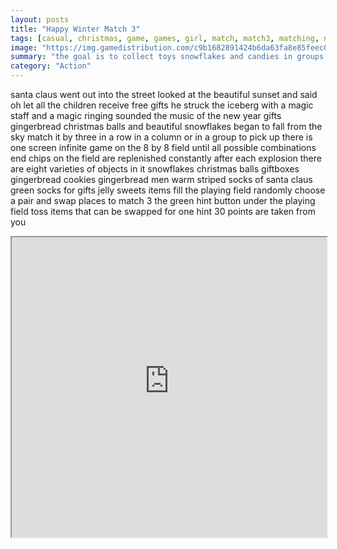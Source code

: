 ```yaml
---
layout: posts
title: "Happy Winter Match 3"
tags: [casual, christmas, game, games, girl, match, match3, matching, new, year, free, online, games, oyna, game, free, games, play, play, games]
image: "https://img.gamedistribution.com/c9b1682891424b6da63fa8e85feec089.jpg"
summary: "the goal is to collect toys snowflakes and candies in groups of the same type if there are three or more objects in the group they explode and you get prize points items can be selected by tapping you can immediately try to swipe the object in the right direction if it does not match 3 it will return to his place for wrong attempts there are no penalties try as much as you want  free online games oyna game free games play play games"
category: "Action"
---
```


santa claus went out into the street looked at the beautiful sunset and said oh let all the children receive free gifts he struck the iceberg with a magic staff and a magic ringing sounded the music of the new year gifts gingerbread christmas balls and beautiful snowflakes began to fall from the sky match it by three in a row in a column or in a group to pick up there is one screen infinite game on the 8 by 8 field until all possible combinations end chips on the field are replenished constantly after each explosion there are eight varieties of objects in it snowflakes christmas balls giftboxes gingerbread cookies gingerbread men warm striped socks of santa claus green socks for gifts jelly sweets items fill the playing field randomly choose a pair and swap places to match 3 the green hint button under the playing field toss items that can be swapped for one hint 30 points are taken from you

<iframe width="100%" height="480px;" src="https://html5.gamedistribution.com/c9b1682891424b6da63fa8e85feec089/"></iframe>